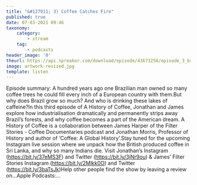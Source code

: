 ```yaml
---
title: "&#127911; 3) Coffee Catches Fire"
published: true
date: 07-03-2021 09:46
taxonomy:
    category:
        - stream
    tag:
        - podcasts
header_image: '0'
theurl: https://api.spreaker.com/download/episode/43673258/episode_3_brazil_edit_12_ahoc.mp3
image: artwork-resized.jpg
template: listen
--- 
```

Episode summary: A hundred years ago one Brazilian man owned so many coffee trees he could fill every inch of a European country with them.But why does Brazil grow so much? And who is drinking these lakes of caffeine?In this third episode of A History of Coffee, Jonathan and James explore how industrialisation dramatically and permanently strips away Brazil’s forests, and why coffee becomes a part of the American dream. A History of Coffee is a collaboration between James Harper of the Filter Stories - Coffee Documentaries podcast and Jonathan Morris, Professor of History and author of ‘Coffee: A Global History’.Stay tuned for the upcoming Instagram live session where we unpack how the British produced coffee in Sri Lanka, and why so many Indians die. Visit Jonathan’s Instagram (https://bit.ly/37eMS3F) and Twitter (https://bit.ly/3jNr9ou) & James’ Filter Stories Instagram (https://bit.ly/2Mlkk0O) and Twitter (https://bit.ly/3baTsJk)Help other people find the show by leaving a review on…Apple Podcasts:…
